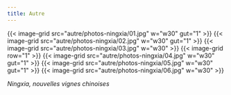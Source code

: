 ```yaml
---
title: Autre
---
```


{{< image-grid src="autre/photos-ningxia/01.jpg" w="w30" gut="1" >}}
{{< image-grid src="autre/photos-ningxia/02.jpg" w="w30" gut="1" >}}
{{< image-grid src="autre/photos-ningxia/03.jpg" w="w30" >}}
{{< image-grid row="1" >}}
{{< image-grid src="autre/photos-ningxia/04.jpg" w="w30" gut="1" >}}
{{< image-grid src="autre/photos-ningxia/05.jpg" w="w30" gut="1" >}}
{{< image-grid src="autre/photos-ningxia/06.jpg" w="w30" >}}

*Ningxia, nouvelles vignes chinoises*
